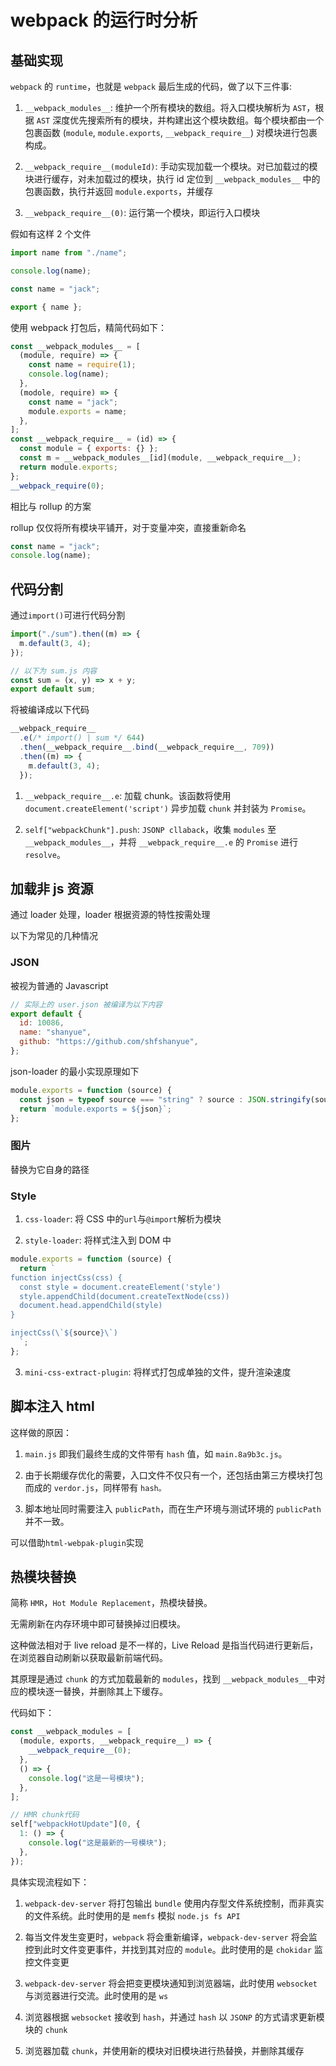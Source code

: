 # webpack 的运行时分析

## 基础实现

`webpack` 的 `runtime`，也就是 `webpack` 最后生成的代码，做了以下三件事:

1. `__webpack_modules__`: 维护一个所有模块的数组。将入口模块解析为 `AST`，根据 `AST` 深度优先搜索所有的模块，并构建出这个模块数组。每个模块都由一个包裹函数 (`module`, `module.exports`, `__webpack_require__`) 对模块进行包裹构成。

2. `__webpack_require__(moduleId)`: 手动实现加载一个模块。对已加载过的模块进行缓存，对未加载过的模块，执行 id 定位到 `__webpack_modules__` 中的包裹函数，执行并返回 `module.exports`，并缓存

3. `__webpack_require__(0)`: 运行第一个模块，即运行入口模块

假如有这样 2 个文件

```js
import name from "./name";

console.log(name);
```

```js
const name = "jack";

export { name };
```

使用 webpack 打包后，精简代码如下：

```js
const __webpack_modules__ = [
  (module, require) => {
    const name = require(1);
    console.log(name);
  },
  (modole, require) => {
    const name = "jack";
    module.exports = name;
  },
];
const __webpack_require__ = (id) => {
  const module = { exports: {} };
  const m = __webpack_modules__[id](module, __webpack_require__);
  return module.exports;
};
__webpack_require(0);
```

相比与 rollup 的方案

rollup 仅仅将所有模块平铺开，对于变量冲突，直接重新命名

```js
const name = "jack";
console.log(name);
```

## 代码分割

通过`import()`可进行代码分割

```js
import("./sum").then((m) => {
  m.default(3, 4);
});

// 以下为 sum.js 内容
const sum = (x, y) => x + y;
export default sum;
```

将被编译成以下代码

```js
__webpack_require__
  .e(/* import() | sum */ 644)
  .then(__webpack_require__.bind(__webpack_require__, 709))
  .then((m) => {
    m.default(3, 4);
  });
```

1. `__webpack_require__.e`: 加载 chunk。该函数将使用 `document.createElement('script')` 异步加载 `chunk` 并封装为 `Promise`。

2. `self["webpackChunk"].push`: `JSONP cllaback`，收集 `modules` 至 `__webpack_modules__`，并将 `__webpack_require__.e` 的 `Promise` 进行 `resolve`。

## 加载非 js 资源

通过 loader 处理，loader 根据资源的特性按需处理

以下为常见的几种情况

### JSON

被视为普通的 Javascript

```js
// 实际上的 user.json 被编译为以下内容
export default {
  id: 10086,
  name: "shanyue",
  github: "https://github.com/shfshanyue",
};
```

json-loader 的最小实现原理如下

```js
module.exports = function (source) {
  const json = typeof source === "string" ? source : JSON.stringify(source);
  return `module.exports = ${json}`;
};
```

### 图片

替换为它自身的路径

### Style

1. `css-loader`: 将 CSS 中的`url`与`@import`解析为模块

2. `style-loader`: 将样式注入到 DOM 中

```js
module.exports = function (source) {
  return `
function injectCss(css) {
  const style = document.createElement('style')
  style.appendChild(document.createTextNode(css))
  document.head.appendChild(style)
}

injectCss(\`${source}\`)
  `;
};
```

3. `mini-css-extract-plugin`: 将样式打包成单独的文件，提升渲染速度

## 脚本注入 html

这样做的原因：

1. `main.js` 即我们最终生成的文件带有 `hash` 值，如 `main.8a9b3c.js`。

2. 由于长期缓存优化的需要，入口文件不仅只有一个，还包括由第三方模块打包而成的 `verdor.js`，同样带有 `hash。`

3. 脚本地址同时需要注入 `publicPath`，而在生产环境与测试环境的 `publicPath` 并不一致。

可以借助`html-webpak-plugin`实现

## 热模块替换

简称 `HMR`，`Hot Module Replacement`，热模块替换。

无需刷新在内存环境中即可替换掉过旧模块。

这种做法相对于 live reload 是不一样的，Live Reload 是指当代码进行更新后，在浏览器自动刷新以获取最新前端代码。

其原理是通过 `chunk` 的方式加载最新的 `modules`，找到 `__webpack_modules__`中对应的模块逐一替换，并删除其上下缓存。

代码如下：

```js
const __webpack_modules = [
  (module, exports, __webpack_require__) => {
    __webpack_require__(0);
  },
  () => {
    console.log("这是一号模块");
  },
];

// HMR chunk代码
self["webpackHotUpdate"](0, {
  1: () => {
    console.log("这是最新的一号模块");
  },
});
```

具体实现流程如下：

1. `webpack-dev-server` 将打包输出 `bundle` 使用内存型文件系统控制，而非真实的文件系统。此时使用的是 `memfs` 模拟 `node.js fs API`

2. 每当文件发生变更时，`webpack` 将会重新编译，`webpack-dev-server` 将会监控到此时文件变更事件，并找到其对应的 `module`。此时使用的是 `chokidar` 监控文件变更

3. `webpack-dev-server` 将会把变更模块通知到浏览器端，此时使用 `websocket` 与浏览器进行交流。此时使用的是 `ws`

4. 浏览器根据 `websocket` 接收到 `hash`，并通过 `hash` 以 `JSONP` 的方式请求更新模块的 `chunk`

5. 浏览器加载 `chunk`，并使用新的模块对旧模块进行热替换，并删除其缓存
